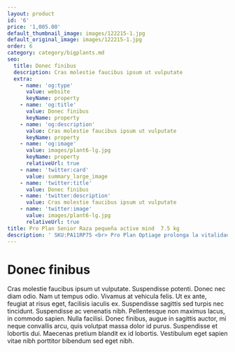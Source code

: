 ```yaml
---
layout: product
id: '6'
price: '1,005.00'
default_thumbnail_image: images/122215-1.jpg
default_original_image: images/122215-1.jpg
order: 6
category: category/bigplants.md
seo:
  title: Donec finibus
  description: Cras molestie faucibus ipsum ut vulputate
  extra:
    - name: 'og:type'
      value: website
      keyName: property
    - name: 'og:title'
      value: Donec finibus
      keyName: property
    - name: 'og:description'
      value: Cras molestie faucibus ipsum ut vulputate
      keyName: property
    - name: 'og:image'
      value: images/plant6-lg.jpg
      keyName: property
      relativeUrl: true
    - name: 'twitter:card'
      value: summary_large_image
    - name: 'twitter:title'
      value: Donec finibus
    - name: 'twitter:description'
      value: Cras molestie faucibus ipsum ut vulputate
    - name: 'twitter:image'
      value: images/plant6-lg.jpg
      relativeUrl: true
title: Pro Plan Senior Raza pequeña active mind  7.5 kg
description: ' SKU:PA11RP75 <br> Pro Plan Optiage prolonga la vitalidad de tu perro mayor de 7 años al brindarle una nutrición avanzada que le ayudará a retrasar los signos de envejecimiento manteniéndolo sano y activo. Croquetas con una proporción equilibrada de proteína y grasa para mantener la masa muscular magra, una combinación de antioxidantes naturales y vitaminas E y C. Conoce el plan de nutrición de última generación que está revolucionando la forma de alimentar y proteger a los perros.'
---
```


# Donec finibus

Cras molestie faucibus ipsum ut vulputate. Suspendisse potenti. Donec nec diam odio. Nam ut tempus odio. Vivamus at vehicula felis. Ut ex ante, feugiat at risus eget, facilisis iaculis ex. Suspendisse sagittis sed turpis nec tincidunt. Suspendisse ac venenatis nibh. Pellentesque non maximus lacus, in commodo sapien. Nulla facilisi. Donec finibus, augue in sagittis auctor, mi neque convallis arcu, quis volutpat massa dolor id purus. Suspendisse et lobortis dui. Maecenas pretium blandit ex id lobortis. Vestibulum eget sapien vitae nibh porttitor bibendum sed eget nibh.